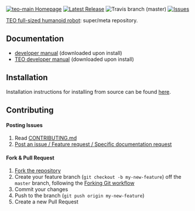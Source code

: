 [![teo-main Homepage](https://img.shields.io/badge/teo-main-orange.svg)](http://roboticslab.uc3m.es/roboticslab/robot/teo-humanoid) [![Latest Release](https://img.shields.io/github/tag/roboticslab-uc3m/teo-main.svg?label=latest%20release)](https://github.com/roboticslab-uc3m/teo-main/tags)
![Travis branch (master)](https://img.shields.io/travis/roboticslab-uc3m/teo-main/master.svg?label=master)
[![Issues](https://img.shields.io/github/issues/roboticslab-uc3m/teo-main.svg?label=issues)](https://github.com/roboticslab-uc3m/teo-main/issues)

[TEO full-sized humanoid robot](http://roboticslab.uc3m.es/roboticslab/robot/teo-humanoid): super/meta repository.

## Documentation

- [developer manual](https://github.com/roboticslab-uc3m/developer-manual) (downloaded upon install)
- [TEO developer manual](https://github.com/roboticslab-uc3m/teo-developer-manual) (downloaded upon install)

## Installation

Installation instructions for installing from source can be found [here](doc/teo-main-install.md).

## Contributing

#### Posting Issues

1. Read [CONTRIBUTING.md](CONTRIBUTING.md)
2. [Post an issue / Feature request / Specific documentation request](https://github.com/roboticslab-uc3m/teo-main/issues)

#### Fork & Pull Request

1. [Fork the repository](https://github.com/roboticslab-uc3m/teo-main/fork)
2. Create your feature branch (`git checkout -b my-new-feature`) off the `master` branch, following the [Forking Git workflow](https://www.atlassian.com/git/tutorials/comparing-workflows/forking-workflow)
3. Commit your changes
4. Push to the branch (`git push origin my-new-feature`)
5. Create a new Pull Request
